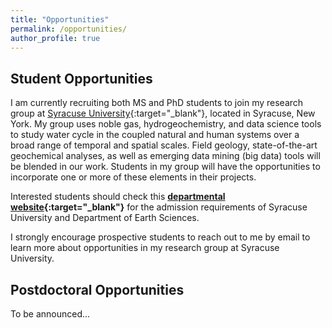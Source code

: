 ```yaml
---
title: "Opportunities"
permalink: /opportunities/
author_profile: true
---
```


## Student Opportunities

I am currently recruiting both MS and PhD students to join my research group at [Syracuse University](http://thecollege.syr.edu/people/faculty/pages/ear/Wen-Tao.html){:target="_blank"}, located in Syracuse, New York. My group uses noble gas, hydrogeochemistry, and data science tools to study water cycle in the coupled natural and human systems over a broad range of temporal and spatial scales. Field geology, state-of-the-art geochemical analyses, as well as emerging data mining (big data) tools will be blended in our work. Students in my group will have the opportunities to incorporate one or more of these elements in their projects.

Interested students should check this **[departmental website](http://earthsciences.syr.edu/academics/g-program.html){:target="_blank"}** for the admission requirements of Syracuse University and Department of Earth Sciences.

I strongly encourage prospective students to reach out to me by email to learn more about opportunities in my research group at Syracuse University.

## Postdoctoral Opportunities

To be announced...
